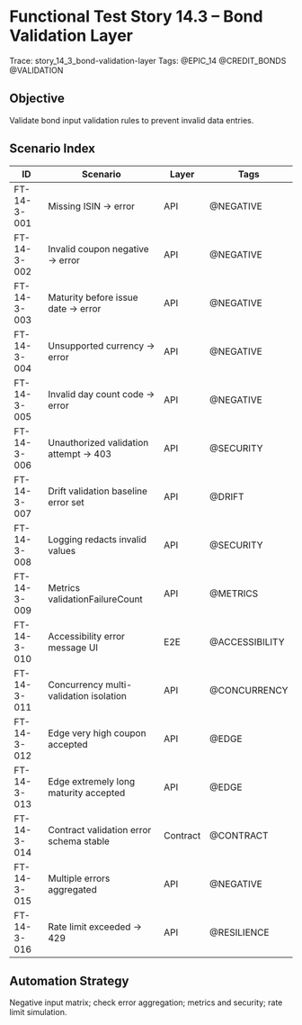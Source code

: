 # Functional Test Story 14.3 – Bond Validation Layer

Trace: story_14_3_bond-validation-layer
Tags: @EPIC_14 @CREDIT_BONDS @VALIDATION

## Objective
Validate bond input validation rules to prevent invalid data entries.

## Scenario Index
| ID | Scenario | Layer | Tags |
|----|----------|-------|------|
| FT-14-3-001 | Missing ISIN -> error | API | @NEGATIVE |
| FT-14-3-002 | Invalid coupon negative -> error | API | @NEGATIVE |
| FT-14-3-003 | Maturity before issue date -> error | API | @NEGATIVE |
| FT-14-3-004 | Unsupported currency -> error | API | @NEGATIVE |
| FT-14-3-005 | Invalid day count code -> error | API | @NEGATIVE |
| FT-14-3-006 | Unauthorized validation attempt -> 403 | API | @SECURITY |
| FT-14-3-007 | Drift validation baseline error set | API | @DRIFT |
| FT-14-3-008 | Logging redacts invalid values | API | @SECURITY |
| FT-14-3-009 | Metrics validationFailureCount | API | @METRICS |
| FT-14-3-010 | Accessibility error message UI | E2E | @ACCESSIBILITY |
| FT-14-3-011 | Concurrency multi-validation isolation | API | @CONCURRENCY |
| FT-14-3-012 | Edge very high coupon accepted | API | @EDGE |
| FT-14-3-013 | Edge extremely long maturity accepted | API | @EDGE |
| FT-14-3-014 | Contract validation error schema stable | Contract | @CONTRACT |
| FT-14-3-015 | Multiple errors aggregated | API | @NEGATIVE |
| FT-14-3-016 | Rate limit exceeded -> 429 | API | @RESILIENCE |

## Automation Strategy
Negative input matrix; check error aggregation; metrics and security; rate limit simulation.
